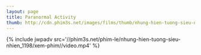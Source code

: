 ```yaml
---
layout: page
title: Paranormal Activity
thumb: http://cdn.phim3s.net/images/films/thumb/nhung-hien-tuong-sieu-nhien-paranormal-activity-2010.jpg
---
```

{% include jwpadv src='//phim3s.net/phim-le/nhung-hien-tuong-sieu-nhien_1198/xem-phim//video.mp4' %}